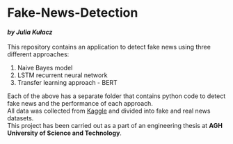 # Fake-News-Detection
***by Julia Kułacz***
<br /><br /> This repository contains an application to detect fake news using three different approaches:
1. Naive Bayes model
2. LSTM recurrent neural network
3. Transfer learning approach - BERT

Each of the above has a separate folder that contains python code to detect fake news and the performance of each approach.
<br />
All data was collected from [Kaggle](https://www.kaggle.com/samrat96/fake-news-detection) and divided into fake and real news datasets.
<br />
This project has been carried out as a part of an engineering thesis at **AGH University of Science and Technology**.

